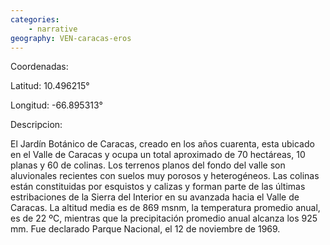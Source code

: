 ```yaml
---
categories: 
    - narrative
geography: VEN-caracas-eros
---
```


Coordenadas: 

Latitud:  10.496215°

Longitud: -66.895313° 

Descripcion: 

El Jardín Botánico de Caracas, creado en los años cuarenta, esta ubicado en el Valle de Caracas y ocupa un total aproximado de 70 hectáreas, 10 planas y 60 de colinas. Los terrenos planos del fondo del valle son aluvionales recientes con suelos muy porosos y heterogéneos. Las colinas están constituidas por esquistos y calizas y forman parte de las últimas estribaciones de la Sierra del Interior en su avanzada hacia el Valle de Caracas. La altitud media es de 869 msnm, la temperatura promedio anual, es de 22 ºC, mientras que la precipitación promedio anual alcanza los 925 mm. Fue declarado Parque Nacional, el 12 de noviembre de 1969. 